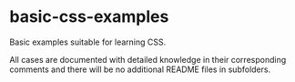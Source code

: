 # basic-css-examples
Basic examples suitable for learning CSS. 

All cases are documented with detailed knowledge in their corresponding comments and there will be no additional README files in subfolders.
